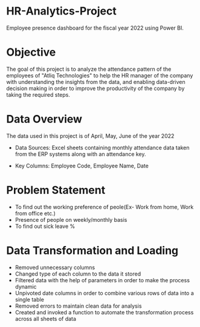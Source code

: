 # HR-Analytics-Project

Employee presence dashboard for the fiscal year 2022 using Power BI.

# Objective

The goal of this project is to analyze the attendance pattern of the employees of "Atliq Technologies" to help the HR manager of the company with understanding the insights from the data, and enabling data-driven decision making in order to improve the productivity of the company by taking the required steps.

# Data Overview

The data used in this project is of April, May, June of the year 2022

- Data Sources: Excel sheets containing monthly attendance data taken from the ERP systems along with an attendance key.

- Key Columns: Employee Code, Employee Name, Date


# Problem Statement

* To find out the working preference of peole(Ex- Work from home, Work from office etc.)
* Presence of people on weekly/monthly basis
* To find out sick leave %

# Data Transformation and Loading

* Removed unnecessary columns
* Changed type of each column to the data it stored
* Filtered data with the help of parameters in order to make the process dynamic 
* Unpivoted date columns in order to combine various rows of data into a single table
* Removed errors to maintain clean data for analysis
* Created and invoked a function to automate the transformation process across all sheets of data
























